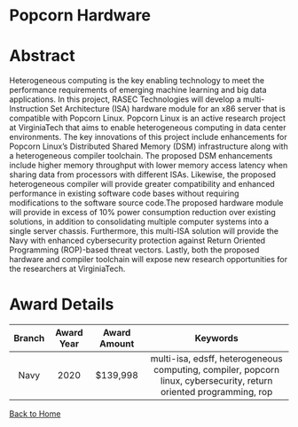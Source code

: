
Popcorn Hardware
================

# Abstract


Heterogeneous computing is the key enabling technology to meet the performance requirements of emerging machine learning and big data applications. In this project, RASEC Technologies will develop a multi-Instruction Set Architecture (ISA) hardware module for an x86 server that is compatible with Popcorn Linux. Popcorn Linux is an active research project at VirginiaTech that aims to enable heterogeneous computing in data center environments. The key innovations of this project include enhancements for Popcorn Linux’s Distributed Shared Memory (DSM) infrastructure along with a heterogeneous compiler toolchain. The proposed DSM enhancements include higher memory throughput with lower memory access latency when sharing data from processors with different ISAs. Likewise, the proposed heterogeneous compiler will provide greater compatibility and enhanced performance in existing software code bases without requiring modifications to the software source code.The proposed hardware module will provide in excess of 10% power consumption reduction over existing solutions, in addition to consolidating multiple computer systems into a single server chassis. Furthermore, this multi-ISA solution will provide the Navy with enhanced cybersecurity protection against Return Oriented Programming (ROP)-based threat vectors. Lastly, both the proposed hardware and compiler toolchain will expose new research opportunities for the researchers at VirginiaTech.  

# Award Details

|Branch|Award Year|Award Amount|Keywords|
| :---: | :---: | :---: | :---: |
|Navy|2020|$139,998|multi-isa, edsff, heterogeneous computing, compiler, popcorn linux, cybersecurity, return oriented programming, rop|
  
  


[Back to Home](https://github.com/chrischow/dod_sbir_awards/Reports/JH/#2050)